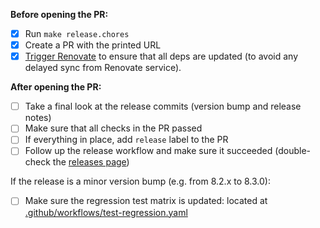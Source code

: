 **Before opening the PR:**

- [x] Run `make release.chores`
- [x] Create a PR with the printed URL
- [x] [Trigger Renovate](https://developer.mend.io/github/camunda/camunda-platform-helm) to ensure that all deps are updated (to avoid any delayed sync from Renovate service).

**After opening the PR:**

- [ ] Take a final look at the release commits (version bump and release notes)
- [ ] Make sure that all checks in the PR passed
- [ ] If everything in place, add `release` label to the PR
- [ ] Follow up the release workflow and make sure it succeeded (double-check the [releases page](https://github.com/camunda/camunda-platform-helm/releases))

If the release is a minor version bump (e.g. from 8.2.x to 8.3.0):
- [ ] Make sure the regression test matrix is updated: located at [.github/workflows/test-regression.yaml](https://github.com/camunda/camunda-platform-helm/blob/main/.github/workflows/test-regression.yaml#L33-L36)
